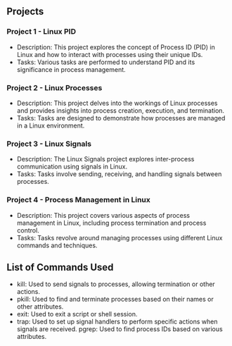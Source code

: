 ## Projects

### Project 1 - Linux PID

- Description: This project explores the concept of Process ID (PID) in Linux and how to interact with processes using their unique IDs.
- Tasks: Various tasks are performed to understand PID and its significance in process management.

### Project 2 - Linux Processes

- Description: This project delves into the workings of Linux processes and provides insights into process creation, execution, and termination.
- Tasks: Tasks are designed to demonstrate how processes are managed in a Linux environment.

### Project 3 - Linux Signals

- Description: The Linux Signals project explores inter-process communication using signals in Linux.
- Tasks: Tasks involve sending, receiving, and handling signals between processes.

### Project 4 - Process Management in Linux

- Description: This project covers various aspects of process management in Linux, including process termination and process control.
- Tasks: Tasks revolve around managing processes using different Linux commands and techniques.

## List of Commands Used
- kill: Used to send signals to processes, allowing termination or other actions.
- pkill: Used to find and terminate processes based on their names or other attributes.
- exit: Used to exit a script or shell session.
- trap: Used to set up signal handlers to perform specific actions when signals are received.
pgrep: Used to find process IDs based on various attributes.
